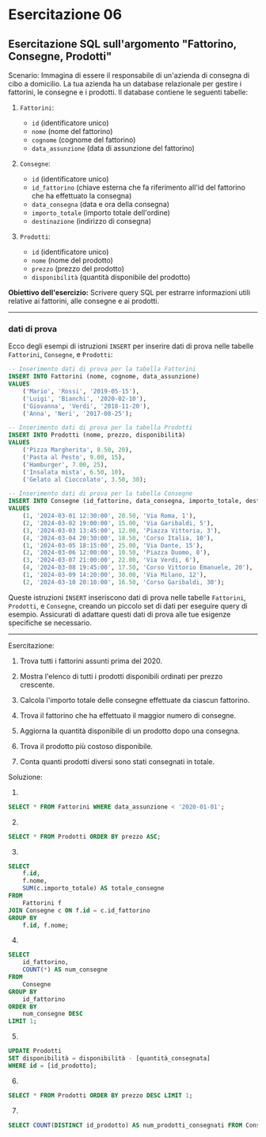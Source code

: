 # Esercitazione 06

## Esercitazione SQL sull'argomento "Fattorino, Consegne, Prodotti"

Scenario:
Immagina di essere il responsabile di un'azienda di consegna di cibo a domicilio. La tua azienda ha un database relazionale per gestire i fattorini, le consegne e i prodotti. Il database contiene le seguenti tabelle:

1. `Fattorini`:
   - `id` (identificatore unico)
   - `nome` (nome del fattorino)
   - `cognome` (cognome del fattorino)
   - `data_assunzione` (data di assunzione del fattorino)

2. `Consegne`:
   - `id` (identificatore unico)
   - `id_fattorino` (chiave esterna che fa riferimento all'id del fattorino che ha effettuato la consegna)
   - `data_consegna` (data e ora della consegna)
   - `importo_totale` (importo totale dell'ordine)
   - `destinazione` (indirizzo di consegna)

3. `Prodotti`:
   - `id` (identificatore unico)
   - `nome` (nome del prodotto)
   - `prezzo` (prezzo del prodotto)
   - `disponibilità` (quantità disponibile del prodotto)

**Obiettivo dell'esercizio:** Scrivere query SQL per estrarre informazioni utili relative ai fattorini, alle consegne e ai prodotti.

---

### dati di prova

Ecco degli esempi di istruzioni `INSERT` per inserire dati di prova nelle tabelle `Fattorini`, `Consegne`, e `Prodotti`:

```sql
-- Inserimento dati di prova per la tabella Fattorini
INSERT INTO Fattorini (nome, cognome, data_assunzione)
VALUES 
    ('Mario', 'Rossi', '2019-05-15'),
    ('Luigi', 'Bianchi', '2020-02-10'),
    ('Giovanna', 'Verdi', '2018-11-20'),
    ('Anna', 'Neri', '2017-08-25');

-- Inserimento dati di prova per la tabella Prodotti
INSERT INTO Prodotti (nome, prezzo, disponibilità)
VALUES 
    ('Pizza Margherita', 8.50, 20),
    ('Pasta al Pesto', 9.00, 15),
    ('Hamburger', 7.00, 25),
    ('Insalata mista', 6.50, 10),
    ('Gelato al Cioccolato', 3.50, 30);

-- Inserimento dati di prova per la tabella Consegne
INSERT INTO Consegne (id_fattorino, data_consegna, importo_totale, destinazione)
VALUES 
    (1, '2024-03-01 12:30:00', 20.50, 'Via Roma, 1'),
    (2, '2024-03-02 19:00:00', 15.00, 'Via Garibaldi, 5'),
    (3, '2024-03-03 13:45:00', 12.00, 'Piazza Vittoria, 3'),
    (4, '2024-03-04 20:30:00', 18.50, 'Corso Italia, 10'),
    (1, '2024-03-05 18:15:00', 25.00, 'Via Dante, 15'),
    (2, '2024-03-06 12:00:00', 10.50, 'Piazza Duomo, 8'),
    (3, '2024-03-07 21:00:00', 22.00, 'Via Verdi, 6'),
    (4, '2024-03-08 19:45:00', 17.50, 'Corso Vittorio Emanuele, 20'),
    (1, '2024-03-09 14:20:00', 30.00, 'Via Milano, 12'),
    (2, '2024-03-10 20:10:00', 16.50, 'Corso Garibaldi, 30');
```

Queste istruzioni `INSERT` inseriscono dati di prova nelle tabelle `Fattorini`, `Prodotti`, e `Consegne`, creando un piccolo set di dati per eseguire query di esempio. Assicurati di adattare questi dati di prova alle tue esigenze specifiche se necessario.

---

Esercitazione:

1. Trova tutti i fattorini assunti prima del 2020.

2. Mostra l'elenco di tutti i prodotti disponibili ordinati per prezzo crescente.

3. Calcola l'importo totale delle consegne effettuate da ciascun fattorino.

4. Trova il fattorino che ha effettuato il maggior numero di consegne.

5. Aggiorna la quantità disponibile di un prodotto dopo una consegna.

6. Trova il prodotto più costoso disponibile.

7. Conta quanti prodotti diversi sono stati consegnati in totale.

Soluzione:

1. 
```sql
SELECT * FROM Fattorini WHERE data_assunzione < '2020-01-01';
```

2. 
```sql
SELECT * FROM Prodotti ORDER BY prezzo ASC;
```

3. 
```sql
SELECT 
    f.id, 
    f.nome, 
    SUM(c.importo_totale) AS totale_consegne
FROM 
    Fattorini f
JOIN Consegne c ON f.id = c.id_fattorino
GROUP BY 
    f.id, f.nome;
```

4. 
```sql
SELECT 
    id_fattorino,
    COUNT(*) AS num_consegne
FROM 
    Consegne
GROUP BY 
    id_fattorino
ORDER BY 
    num_consegne DESC
LIMIT 1;
```

5. 
```sql
UPDATE Prodotti
SET disponibilità = disponibilità - [quantità_consegnata]
WHERE id = [id_prodotto];
```

6. 
```sql
SELECT * FROM Prodotti ORDER BY prezzo DESC LIMIT 1;
```

7. 
```sql
SELECT COUNT(DISTINCT id_prodotto) AS num_prodotti_consegnati FROM Consegne;
```

